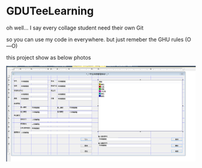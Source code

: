 # GDUTeeLearning
oh well... I say every collage student need their own  Git

so you can use my code in everywhere. but just remeber the GHU rules (O—O)

this project show as below photos

![image](http://github.com/luofun/GDUTeeLearning/raw/master/png/mymfc.PNG)
